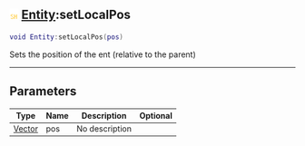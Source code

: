 ## ![shared](../../.gitbook/assets/shared.png) [Entity](entity):setLocalPos

```lua
void Entity:setLocalPos(pos)
```

Sets the position of the ent (relative to the parent)

------
## Parameters

| Type   | Name | Description | Optional |
| ------ | ---- | ----------- | -------: |
| [Vector](vector) | pos | No description |  |

